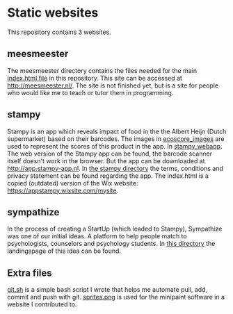 # Static websites
This repository contains 3 websites.
## meesmeester
The meesmeester directory contains the files needed for the main [index.html file](index.html) in this repository. This site can be accessed at http://meesmeester.nl/. The site is not finished yet, but is a site for people who would like me to teach or tutor them in programming. 
## stampy
Stampy is an app which reveals impact of food in the the Albert Heijn (Dutch supermarket) based on their barcodes. The images in [ecoscore_images](/stampy/ecoscore_images/) are used to represent the scores of this product in the app. In [stampy_webapp](/stampy/stampy_webapp/). The web version of the Stampy app can be found, the barcode scanner itself doesn't work in the browser. But the app can be downloaded at http://app.stampy-app.nl. In [the stampy directory](/stampy/) the terms, conditions and privacy statement can be found regarding the app. The index.html is a copied (outdated) version of the Wix website: https://appstampy.wixsite.com/mysite.
## sympathize
In the process of creating a StartUp (which leaded to Stampy), Sympathize was one of our initial ideas. A platform to help people match to psychologists, counselors and psychology students. In [this directory](/sympathize/) the landingspage of this idea can be found. 
## Extra files
[git.sh](git.sh) is a simple bash script I wrote that helps me automate pull, add, commit and push with git. [sprites.png](sprites.png) is used for the minipaint software in a website I contributed to. 
